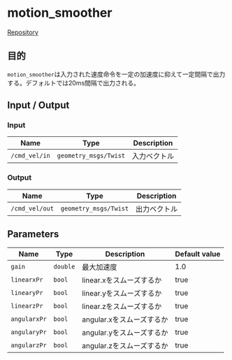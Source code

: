 # motion_smoother

[Repository](https://github.com/hakoroboken/motion_smoother)

## 目的
`motion_smoother`は入力された速度命令を一定の加速度に抑えて一定間隔で出力する。デフォルトでは20ms間隔で出力される。

## Input / Output
### Input
|  Name  |  Type  | Description |
| ---- | ---- | ---- |
|  `/cmd_vel/in`  |  `geometry_msgs/Twist`  | 入力ベクトル |


### Output
|  Name  |  Type  | Description |
| ---- | ---- | ---- |
|  `/cmd_vel/out`  |  `geometry_msgs/Twist`  | 出力ベクトル |

## Parameters
|  Name  |  Type  | Description | Default value |
| ---- | ---- | ---- | ---- |
|  `gain`  |  `double`  | 最大加速度 | 1.0 |
|  `linearxPr`  |  `bool`  | linear.xをスムーズするか | true |
|  `linearyPr`  |  `bool`  | linear.yをスムーズするか | true |
|  `linearzPr`  |  `bool`  | linear.zをスムーズするか | true |
|  `angularxPr`  |  `bool`  | angular.xをスムーズするか | true |
|  `angularyPr`  |  `bool`  | angular.yをスムーズするか | true |
|  `angularzPr`  |  `bool`  | angular.zをスムーズするか | true |








